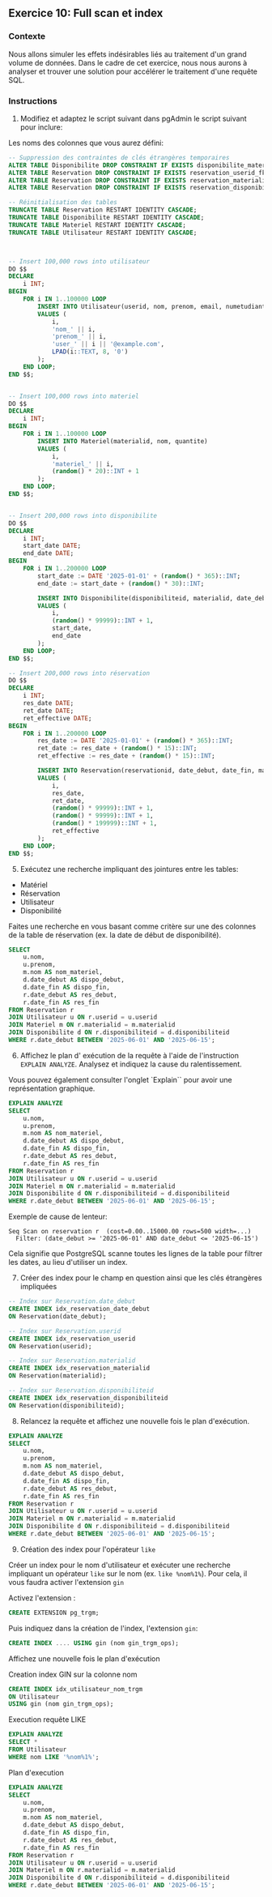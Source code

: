 ## Exercice 10: Full scan et index
### Contexte
Nous allons simuler les effets indésirables liés au traitement d'un grand volume de données. Dans le cadre de cet exercice, nous nous aurons à analyser et trouver une solution pour accélérer le traitement d'une requête SQL.

### Instructions

1. Modifiez et adaptez le script suivant dans pgAdmin le script suivant pour inclure:

Les noms des colonnes que vous aurez défini:

```sql
-- Suppression des contraintes de clés étrangères temporaires
ALTER TABLE Disponibilite DROP CONSTRAINT IF EXISTS disponibilite_materialid_fkey;
ALTER TABLE Reservation DROP CONSTRAINT IF EXISTS reservation_userid_fkey;
ALTER TABLE Reservation DROP CONSTRAINT IF EXISTS reservation_materialid_fkey;
ALTER TABLE Reservation DROP CONSTRAINT IF EXISTS reservation_disponibiliteid_fkey;

-- Réinitialisation des tables
TRUNCATE TABLE Reservation RESTART IDENTITY CASCADE;
TRUNCATE TABLE Disponibilite RESTART IDENTITY CASCADE;
TRUNCATE TABLE Materiel RESTART IDENTITY CASCADE;
TRUNCATE TABLE Utilisateur RESTART IDENTITY CASCADE;



-- Insert 100,000 rows into utilisateur
DO $$
DECLARE
    i INT;
BEGIN
    FOR i IN 1..100000 LOOP
        INSERT INTO Utilisateur(userid, nom, prenom, email, numetudiant)
        VALUES (
            i,
            'nom_' || i,
            'prenom_' || i,
            'user_' || i || '@example.com',
            LPAD(i::TEXT, 8, '0')
        );
    END LOOP;
END $$;


-- Insert 100,000 rows into materiel
DO $$
DECLARE
    i INT;
BEGIN
    FOR i IN 1..100000 LOOP
        INSERT INTO Materiel(materialid, nom, quantite)
        VALUES (
            i,
            'materiel_' || i,
            (random() * 20)::INT + 1
        );
    END LOOP;
END $$;


-- Insert 200,000 rows into disponibilite
DO $$
DECLARE
    i INT;
    start_date DATE;
    end_date DATE;
BEGIN
    FOR i IN 1..200000 LOOP
        start_date := DATE '2025-01-01' + (random() * 365)::INT;
        end_date := start_date + (random() * 30)::INT;

        INSERT INTO Disponibilite(disponibiliteid, materialid, date_debut, date_fin)
        VALUES (
            i,
            (random() * 99999)::INT + 1,
            start_date,
            end_date
        );
    END LOOP;
END $$;

-- Insert 200,000 rows into réservation
DO $$
DECLARE
    i INT;
    res_date DATE;
    ret_date DATE;
    ret_effective DATE;
BEGIN
    FOR i IN 1..200000 LOOP
        res_date := DATE '2025-01-01' + (random() * 365)::INT;
        ret_date := res_date + (random() * 15)::INT;
        ret_effective := res_date + (random() * 15)::INT;

        INSERT INTO Reservation(reservationid, date_debut, date_fin, materialid, userid, disponibiliteid, date_retour_effectif)
        VALUES (
            i,
            res_date,
            ret_date,
            (random() * 99999)::INT + 1,
            (random() * 99999)::INT + 1,
            (random() * 199999)::INT + 1,
            ret_effective
        );
    END LOOP;
END $$;

```

5. Exécutez une recherche impliquant des jointures entre les tables:
* Matériel
* Réservation
* Utilisateur
* Disponibilité

Faites une recherche en vous basant comme critère sur une des colonnes de la table de réservation (ex. la date de début de disponibilité).

```sql
SELECT 
    u.nom,
    u.prenom,
    m.nom AS nom_materiel,
    d.date_debut AS dispo_debut,
    d.date_fin AS dispo_fin,
    r.date_debut AS res_debut,
    r.date_fin AS res_fin
FROM Reservation r
JOIN Utilisateur u ON r.userid = u.userid
JOIN Materiel m ON r.materialid = m.materialid
JOIN Disponibilite d ON r.disponibiliteid = d.disponibiliteid
WHERE r.date_debut BETWEEN '2025-06-01' AND '2025-06-15';
```

6. Affichez le plan d' exécution de la requête à l'aide de l'instruction ``EXPLAIN ANALYZE``. Analysez et indiquez la cause du ralentissement.

Vous pouvez également consulter l'onglet `Explain`` pour avoir une représentation graphique.

```sql
EXPLAIN ANALYZE
SELECT 
    u.nom,
    u.prenom,
    m.nom AS nom_materiel,
    d.date_debut AS dispo_debut,
    d.date_fin AS dispo_fin,
    r.date_debut AS res_debut,
    r.date_fin AS res_fin
FROM Reservation r
JOIN Utilisateur u ON r.userid = u.userid
JOIN Materiel m ON r.materialid = m.materialid
JOIN Disponibilite d ON r.disponibiliteid = d.disponibiliteid
WHERE r.date_debut BETWEEN '2025-06-01' AND '2025-06-15';
```

Exemple de cause de lenteur:
```
Seq Scan on reservation r  (cost=0.00..15000.00 rows=500 width=...)
  Filter: (date_debut >= '2025-06-01' AND date_debut <= '2025-06-15')
```
Cela signifie que PostgreSQL scanne toutes les lignes de la table pour filtrer les dates, au lieu d'utiliser un index.

7. Créer des index pour le champ en question ainsi que les clés étrangères impliquées

```sql
-- Index sur Reservation.date_debut
CREATE INDEX idx_reservation_date_debut
ON Reservation(date_debut);

-- Index sur Reservation.userid
CREATE INDEX idx_reservation_userid
ON Reservation(userid);

-- Index sur Reservation.materialid
CREATE INDEX idx_reservation_materialid
ON Reservation(materialid);

-- Index sur Reservation.disponibiliteid
CREATE INDEX idx_reservation_disponibiliteid
ON Reservation(disponibiliteid);
```

8. Relancez la requête et affichez une nouvelle fois le plan d'exécution.
```sql
EXPLAIN ANALYZE
SELECT 
    u.nom,
    u.prenom,
    m.nom AS nom_materiel,
    d.date_debut AS dispo_debut,
    d.date_fin AS dispo_fin,
    r.date_debut AS res_debut,
    r.date_fin AS res_fin
FROM Reservation r
JOIN Utilisateur u ON r.userid = u.userid
JOIN Materiel m ON r.materialid = m.materialid
JOIN Disponibilite d ON r.disponibiliteid = d.disponibiliteid
WHERE r.date_debut BETWEEN '2025-06-01' AND '2025-06-15';
```

9. Création des index pour l'opérateur ``like``

Créer un index pour le nom d'utilisateur et exécuter une recherche impliquant un opérateur ``like`` sur le nom (ex. ``like %nom%1%``). Pour cela, il vous faudra activer l'extension ``gin``

Activez l'extension :

```sql
CREATE EXTENSION pg_trgm;
```

Puis indiquez dans la création de l'index, l'extension ``gin``: 

```sql
CREATE INDEX .... USING gin (nom gin_trgm_ops);
```

Affichez une nouvelle fois le plan d'exécution

Creation index GIN sur la colonne nom
```sql
CREATE INDEX idx_utilisateur_nom_trgm
ON Utilisateur
USING gin (nom gin_trgm_ops);
```

Execution requête LIKE
```sql
EXPLAIN ANALYZE
SELECT *
FROM Utilisateur
WHERE nom LIKE '%nom%1%';
```

Plan d'execution
```sql
EXPLAIN ANALYZE
SELECT 
    u.nom,
    u.prenom,
    m.nom AS nom_materiel,
    d.date_debut AS dispo_debut,
    d.date_fin AS dispo_fin,
    r.date_debut AS res_debut,
    r.date_fin AS res_fin
FROM Reservation r
JOIN Utilisateur u ON r.userid = u.userid
JOIN Materiel m ON r.materialid = m.materialid
JOIN Disponibilite d ON r.disponibiliteid = d.disponibiliteid
WHERE r.date_debut BETWEEN '2025-06-01' AND '2025-06-15';
```